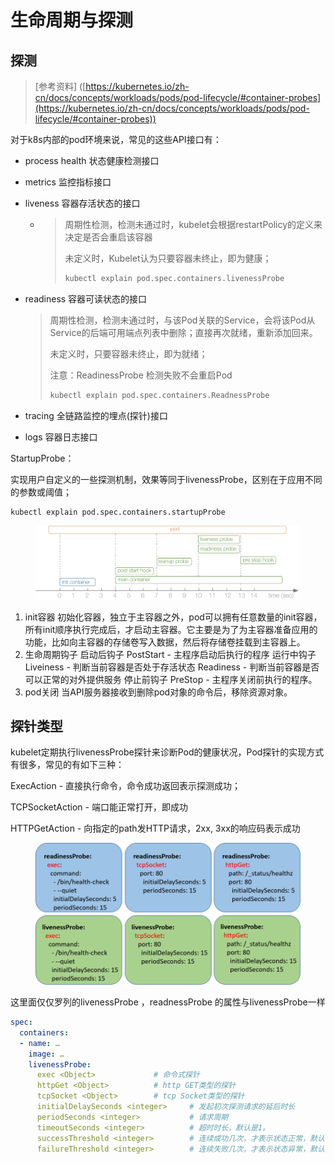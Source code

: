 # 生命周期与探测

## 探测

> \[参考资料] ([https://kubernetes.io/zh-cn/docs/concepts/workloads/pods/pod-lifecycle/#container-probes](https://kubernetes.io/zh-cn/docs/concepts/workloads/pods/pod-lifecycle/#container-probes))

对于k8s内部的pod环境来说，常见的这些API接口有：

* process health 状态健康检测接口&#x20;
* metrics 监控指标接口&#x20;
* liveness 容器存活状态的接口&#x20;
  * > 周期性检测，检测未通过时，kubelet会根据restartPolicy的定义来决定是否会重启该容器
    >
    > 未定义时，Kubelet认为只要容器未终止，即为健康；
    >
    > ```bash
    > kubectl explain pod.spec.containers.livenessProbe
    > ```
*   readiness 容器可读状态的接口&#x20;

    > 周期性检测，检测未通过时，与该Pod关联的Service，会将该Pod从Service的后端可用端点列表中删除；直接再次就绪，重新添加回来。
    >
    > 未定义时，只要容器未终止，即为就绪；
    >
    > 注意：ReadinessProbe 检测失败不会重启Pod
    >
    > ```bash
    > kubectl explain pod.spec.containers.ReadnessProbe
    > ```
* tracing 全链路监控的埋点(探针)接口
* logs 容器日志接口

StartupProbe：&#x20;

实现用户自定义的一些探测机制，效果等同于livenessProbe，区别在于应用不同的参数或阈值；&#x20;

```
kubectl explain pod.spec.containers.startupProbe
```

<figure><img src="../../../../.gitbook/assets/image (2) (1) (1) (1) (1).png" alt=""><figcaption></figcaption></figure>

1. init容器 初始化容器，独立于主容器之外，pod可以拥有任意数量的init容器，所有init顺序执行完成后，才启动主容器。它主要是为了为主容器准备应用的功能，比如向主容器的存储卷写入数据，然后将存储卷挂载到主容器上。
2. 生命周期钩子 启动后钩子 PostStart - 主程序启动后执行的程序 运行中钩子 Liveiness - 判断当前容器是否处于存活状态 Readiness - 判断当前容器是否可以正常的对外提供服务 停止前钩子 PreStop - 主程序关闭前执行的程序。
3. pod关闭 当API服务器接收到删除pod对象的命令后，移除资源对象。

## 探针类型

kubelet定期执行livenessProbe探针来诊断Pod的健康状况，Pod探针的实现方式有很多，常见的有如下三种：

ExecAction - 直接执行命令，命令成功返回表示探测成功；&#x20;

TCPSocketAction - 端口能正常打开，即成功&#x20;

HTTPGetAction - 向指定的path发HTTP请求，2xx, 3xx的响应码表示成功

<figure><img src="../../../../.gitbook/assets/image (4) (1) (1) (1) (1).png" alt=""><figcaption></figcaption></figure>

这里面仅仅罗列的livenessProbe ，readnessProbe 的属性与livenessProbe一样

```yaml
spec:
  containers:
  - name: …
    image: …
    livenessProbe:
      exec <Object>     		# 命令式探针
      httpGet <Object>  		# http GET类型的探针
      tcpSocket <Object>  		# tcp Socket类型的探针
      initialDelaySeconds <integer>  	# 发起初次探测请求的延后时长
      periodSeconds <integer>         	# 请求周期
      timeoutSeconds <integer>        	# 超时时长，默认是1。
      successThreshold <integer>      	# 连续成功几次，才表示状态正常，默认值是1
      failureThreshold <integer>      	# 连续失败几次，才表示状态异常，默认值是3
```

